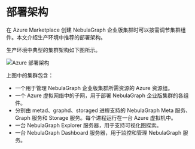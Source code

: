 # 部署架构

在 Azure Marketplace 创建 NebulaGraph 企业版集群时可以按需调节集群组件。本文介绍生产环境中推荐的部署架构。

生产环境中典型的集群架构如下图所示。

![Azure 部署架构](https://docs-cdn.nebula-graph.com.cn/figures/azure_architecture_2022.09.19.png)

上图中的集群包含：

- 一个用于管理 NebulaGraph 企业版集群所需资源的 Azure 资源组。
- 一个 Azure 虚拟网络中的子网，用于部署 NebulaGraph 企业版集群的各组件。
- 分别由 metad、graphd、storaged 进程支持的 NebulaGraph Meta 服务、Graph 服务和 Storage 服务。每个进程运行在一台 Azure 虚拟机中。
- 一台 NebulaGraph Explorer 服务器，用于支持可视化图探索。
- 一台 NebulaGraph Dashboard 服务器，用于监控和管理 NebulaGraph 服务。
